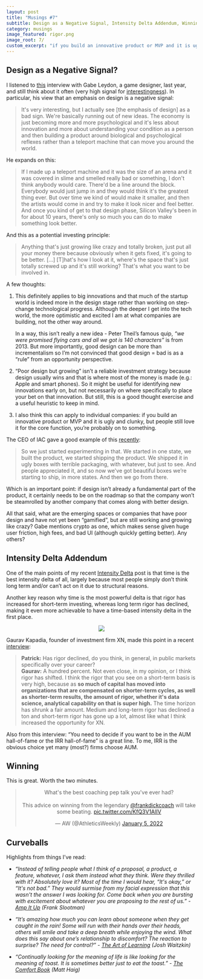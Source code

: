 ```yaml
---
layout: post
title: "Musings #7"
subtitle: Design as a Negative Signal, Intensity Delta Addendum, Winning...
category: musings
image_featured: rigor.png
image_root: 7/
custom_excerpt: "if you build an innovative product or MVP and it is ugly and clunky, but people still love it for the core function, you’re probably on to something."
---
```


<!--more-->

## Design as a Negative Signal?

I listened to [this](https://www.joincolossus.com/episodes/14063850/leydon-designing-digital-economies) interview with Gabe Leydon, a game designer, last year, and still think about it often (very high signal for [interestingness](https://steveripplinger.substack.com/p/musings-3)). In particular, his view that an emphasis on design is a negative signal:

> It's very interesting, but I actually see [the emphasis of design] as a bad sign. We're basically running out of new ideas. The economy is just becoming more and more psychological and it's less about innovation and more about understanding your condition as a person and then building a product around biological and psychological reflexes rather than a teleport machine that can move you around the world.
> 

He expands on this:

> If I made up a teleport machine and it was the size of an arena and it was covered in slime and smelled really bad or something, I don't think anybody would care. There'd be a line around the block. Everybody would just jump in and they would think it's the greatest thing ever. But over time we kind of would make it smaller, and then the artists would come in and try to make it look nicer and feel better. And once you kind of get to that design phase, Silicon Valley's been in for about 10 years, there's only so much you can do to make something look better.
> 

And this as a potential investing principle:

> Anything that's just growing like crazy and totally broken, just put all your money there because obviously when it gets fixed, it's going to be better. [...] [T]hat's how I look at it, where's the space that's just totally screwed up and it's still working? That's what you want to be involved in.
> 

A few thoughts:

1. This definitely applies to big innovations and that much of the startup world is indeed more in the design stage rather than working on step-change technological progress. Although the deeper I get into the tech world, the more optimistic and excited I am at what companies are building, not the other way around.

    In a way, this isn’t really a new idea - Peter Theil’s famous quip, *“we were promised flying cars and all we got is 140 characters”* is from 2013. But more importantly, good design can be more than incrementalism so I’m not convinced that good design = bad is as a “rule” from an opportunity perspective. 

2. “Poor design but growing” isn’t a reliable investment strategy because design usually wins and that is where most of the money is made (e.g.: Apple and smart phones). So it might be useful for identifying new innovations early on, but not necessarily on where specifically to place your bet on that innovation. But still, this is a good thought exercise and a useful heuristic to keep in mind.

3. I also think this can apply to individual companies: if you build an innovative product or MVP and it is ugly and clunky, but people still love it for the core function, you’re probably on to something.

The CEO of IAC gave a good example of this [recently](https://www.joincolossus.com/episodes/21653644/levin-building-an-anti-conglomerate):

> So we just started experimenting in that. We started in one state, we built the product, we started shipping the product. We shipped it in ugly boxes with terrible packaging, with whatever, but just to see. And people appreciated it, and so now we've got beautiful boxes we’re starting to ship, in more states. And then we go from there.
> 

Which is an important point: if design isn’t already a fundamental part of the product, it certainly needs to be on the roadmap so that the company won’t be steamrolled by another company that comes along with better design.

All that said, what are the emerging spaces or companies that have poor design and have not yet been “gamified”, but are still working and growing like crazy? Gabe mentions crypto as one, which makes sense given huge user friction, high fees, and bad UI (although quickly getting better). Any others?

## Intensity Delta Addendum

One of the main points of my recent [Intensity Delta](https://steveripplinger.com/2021/12/31/intensity-delta) post is that time is the best intensity delta of all, largely because most people simply don’t think long term and/or can’t act on it due to structural reasons.

Another key reason why time is the most powerful delta is that rigor has increased for short-term investing, whereas long term rigor has declined, making it even more achievable to have a time-based intensity delta in the first place. 

<center>
<img class="img80" src="{{ site.imageurl }}{{ page.image_root }}rigor.png"/>
</center>

Gaurav Kapadia, founder of investment firm XN, made this point in a recent [interview](https://www.joincolossus.com/episodes/37926218/kapadia-everything-compounds):

> **Patrick:** Has rigor declined, do you think, in general, in public markets specifically over your career?  
**Gaurav:** A hundred percent. Not even close, in my opinion, or I think rigor has shifted. I think the rigor that you see on a short-term basis is very high, because as **so much of capital has moved into organizations that are compensated on shorter-term cycles, as well as shorter-term results, the amount of rigor, whether it's data science, analytical capability on that is super high.** The time horizon has shrunk a fair amount. Medium and long-term rigor has declined a ton and short-term rigor has gone up a lot, almost like what I think increased the opportunity for XN.
> 

Also from this interview: “You need to decide if you want to be in the AUM hall-of-fame or the IRR hall-of-fame” is a great line. To me, IRR is the obvious choice yet many (most?) firms choose AUM.

## Winning

This is great. Worth the two minutes.

<center>
<blockquote class="twitter-tweet"><p lang="en" dir="ltr">What&#39;s the best coaching pep talk you&#39;ve ever had? <br><br>This advice on winning from the legendary <a href="https://twitter.com/frankdickcoach?ref_src=twsrc%5Etfw">@frankdickcoach</a> will take some beating. <a href="https://t.co/KfQ3V1AlIV">pic.twitter.com/KfQ3V1AlIV</a></p>&mdash; AW (@AthleticsWeekly) <a href="https://twitter.com/AthleticsWeekly/status/1478701949486878722?ref_src=twsrc%5Etfw">January 5, 2022</a></blockquote> <script async src="https://platform.twitter.com/widgets.js" charset="utf-8"></script>
</center>

## Curveballs

Highlights from things I’ve read:

- *“Instead of telling people what I think of a proposal, a product, a feature, whatever, I ask them instead what they think. Were they thrilled with it? Absolutely love it? Most of the time I would hear, “It's okay,” or “It's not bad.” They would surmise from my facial expression that this wasn't the answer I was looking for. Come back when you are bursting with excitement about whatever you are proposing to the rest of us.” - [Amp It Up](https://www.goodreads.com/book/show/59383944-amp-it-up) (Frank Slootman)*

- *“It’s amazing how much you can learn about someone when they get caught in the rain! Some will run with their hands over their heads, others will smile and take a deep breath while enjoying the wind. What does this say about one’s relationship to discomfort? The reaction to surprise? The need for control?” - [The Art of Learning](https://www.amazon.com/Art-Learning-Journey-Optimal-Performance/dp/0743277465) (Josh Waitzkin)*

- *“Continually looking for the meaning of life is like looking for the meaning of toast. It is sometimes better just to eat the toast.” - [The Comfort Book](https://www.amazon.com/gp/product/B08M968WT1) (Matt Haig)*